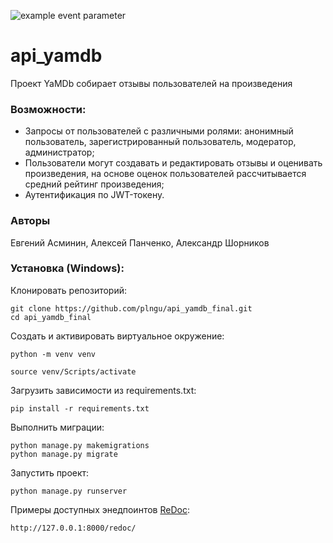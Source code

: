![example event parameter](https://github.com/plngu/yamdb_final/actions/workflows/main.yml/badge.svg?event=push)
# api_yamdb
Проект YaMDb собирает отзывы пользователей на произведения

### Возможности:

- Запросы от пользователей с различными ролями: анонимный пользователь, зарегистрированный пользователь, модератор, администратор;
- Пользователи могут создавать и редактировать отзывы и оценивать произведения, на основе оценок пользователей рассчитывается средний рейтинг произведения;
- Аутентификация по JWT-токену.

### Авторы

Евгений Асминин, Алексей Панченко, Александр Шорников

### Установка (Windows):

Клонировать репозиторий:

```
git clone https://github.com/plngu/api_yamdb_final.git
cd api_yamdb_final
```

Создать и активировать виртуальное окружение:

```
python -m venv venv
```

```
source venv/Scripts/activate
```


Загрузить зависимости из requirements.txt:

```
pip install -r requirements.txt
```

Выполнить миграции:

```
python manage.py makemigrations
python manage.py migrate
```

Запустить проект:

```
python manage.py runserver
```

Примеры доступных энедпоинтов [ReDoc](https://redocly.github.io/redoc/#operation/addPet):

```
http://127.0.0.1:8000/redoc/
```
